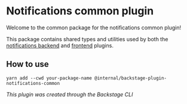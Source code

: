# Notifications common plugin

Welcome to the common package for the notifications common plugin!

This package contains shared types and utilities used by both
the [notifications backend](plugins/notifications-backend/README.md)
and [frontend](plugins/notifications/README.md) plugins.

## How to use

```shell
yarn add --cwd your-package-name @internal/backstage-plugin-notifications-common
```

_This plugin was created through the Backstage CLI_

